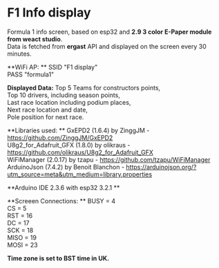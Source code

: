 # F1 Info display  

Formula 1 info screen, based on esp32 and **2.9 3 color E-Paper module from weact studio**.  
Data is fetched from **ergast** API and displayed on the screen every 30 minutes.  

**WiFi AP: **
SSID "F1 display"  
PASS "formula1"  

**Displayed Data:**
Top 5 Teams for constructors points,  
Top 10 drivers, including season points,    
Last race location including podium places,  
Next race location and date,   
Pole position for next race.  

**Libraries used:  **
GxEPD2 (1.6.4) by ZinggJM -  https://github.com/ZinggJM/GxEPD2  
U8g2_for_Adafruit_GFX (1.8.0) by olikraus - https://github.com/olikraus/U8g2_for_Adafruit_GFX  
WiFiManager (2.0.17) by tzapu - https://github.com/tzapu/WiFiManager  
ArduinoJson (7.4.2) by Benoit Blanchon - https://arduinojson.org/?utm_source=meta&utm_medium=library.properties  

**Arduino IDE 2.3.6 with esp32 3.2.1 **

**Screeen Connections:  **
BUSY = 4  
CS = 5  
RST = 16  
DC = 17  
SCK = 18  
MISO = 19  
MOSI = 23  

**Time zone is set to BST time in UK.** 
